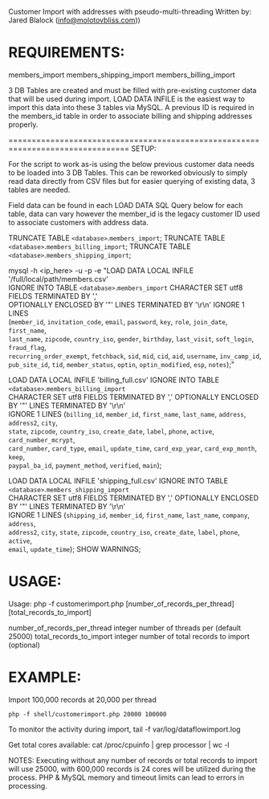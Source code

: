 Customer Import with addresses with pseudo-multi-threading
Written by: Jared Blalock (info@molotovbliss.com))


REQUIREMENTS:
================================================================================
members_import
members_shipping_import
members_billing_import

3 DB Tables are created and must be filled with pre-existing customer data that
will be used during import. LOAD DATA INFILE is the easiest way to import this data into
these 3 tables via MySQL.  A previous ID is required in the members_id table in order to
associate billing and shipping addresses properly.


================================================================================
SETUP:

For the script to work as-is using the below previous customer data needs to be loaded
into 3 DB Tables.  This can be reworked obviously to simply read data directly from CSV
files but for easier querying of existing data, 3 tables are needed.

Field data can be found in each LOAD DATA SQL Query below for each table, data can vary
however the member_id is the legacy customer ID used to associate customers with address
data.

TRUNCATE TABLE `<database>`.`members_import`;
TRUNCATE TABLE `<database>`.`members_billing_import`;
TRUNCATE TABLE `<database>`.`members_shipping_import`;

mysql -h <ip_here> -u <username> -p -e "LOAD DATA LOCAL INFILE '/full/local/path/members.csv' \
IGNORE INTO TABLE `<database>`.`members_import` CHARACTER SET utf8 FIELDS TERMINATED BY ',' \
OPTIONALLY ENCLOSED BY '"' LINES TERMINATED BY '\r\n' IGNORE 1 LINES \
(`member_id`, `invitation_code`, `email`, `password`, `key`, `role`, `join_date`, `first_name`, \
`last_name`, `zipcode`, `country_iso`, `gender`, `birthday`, `last_visit`, `soft_login`, `fraud_flag`, \
`recurring_order_exempt`, `fetchback`, `sid`, `mid`, `cid`, `aid`, `username`, `inv_camp_id`, \
`pub_site_id`, `tid`, `member_status`, `optin`, `optin_modified`, `esp`, `notes`);" <database>

LOAD DATA LOCAL INFILE 'billing_full.csv' IGNORE INTO TABLE `<database>`.`members_billing_import` \
CHARACTER SET utf8 FIELDS TERMINATED BY ',' OPTIONALLY ENCLOSED BY '"' LINES TERMINATED BY '\r\n' \
IGNORE 1 LINES (`billing_id`, `member_id`, `first_name`, `last_name`, `address`, `address2`, `city`, \
`state`, `zipcode`, `country_iso`, `create_date`, `label`, `phone`, `active`, `card_number_mcrypt`, \
`card_number`, `card_type`, `email`, `update_time`, `card_exp_year`, `card_exp_month`, `keep`, \
`paypal_ba_id`, `payment_method`, `verified`, `main`);

LOAD DATA LOCAL INFILE 'shipping_full.csv' IGNORE INTO TABLE `<database>`.`members_shipping_import` \
CHARACTER SET utf8 FIELDS TERMINATED BY ',' OPTIONALLY ENCLOSED BY '"' LINES TERMINATED BY '\r\n' \
IGNORE 1 LINES (`shipping_id`, `member_id`, `first_name`, `last_name`, `company`, `address`, \
`address2`, `city`, `state`, `zipcode`, `country_iso`, `create_date`, `label`, `phone`, `active`, \
`email`, `update_time`);
SHOW WARNINGS;


USAGE:
================================================================================

Usage:  php -f customerimport.php [number_of_records_per_thread] [total_records_to_import]

  number_of_records_per_thread  integer number of threads per (default 25000)
  total_records_to_import       integer number of total records to import (optional)


EXAMPLE:
================================================================================

Import 100,000 records at 20,000 per thread

    php -f shell/customerimport.php 20000 100000

To monitor the activity during import, tail -f var/log/dataflowimport.log

Get total cores available: cat /proc/cpuinfo | grep processor | wc -l

NOTES: Executing without any number of records or total records to import will use
25000, with 600,000 records is 24 cores will be utilized during the process.
PHP & MySQL memory and timeout limits can lead to errors in processing.